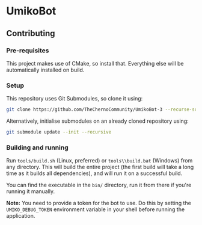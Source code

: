 # UmikoBot

## Contributing

### Pre-requisites

This project makes use of CMake, so install that. Everything else will be automatically installed on build.

### Setup

This repository uses Git Submodules, so clone it using:

```sh
git clone https://github.com/TheChernoCommunity/UmikoBot-3 --recurse-submodules
```

Alternatively, initialise submodules on an already cloned repository using:

```sh
git submodule update --init --recursive
```

### Building and running

Run `tools/build.sh` (Linux, preferred) or `tools\\build.bat` (Windows) from any directory. This will build the entire project (the first build will take a long time as it builds all dependencies), and will run it on a successful build.

You can find the executable in the `bin/` directory, run it from there if you're running it manually.

**Note:** You need to provide a token for the bot to use. Do this by setting the `UMIKO_DEBUG_TOKEN` environment variable in your shell before running the application.
